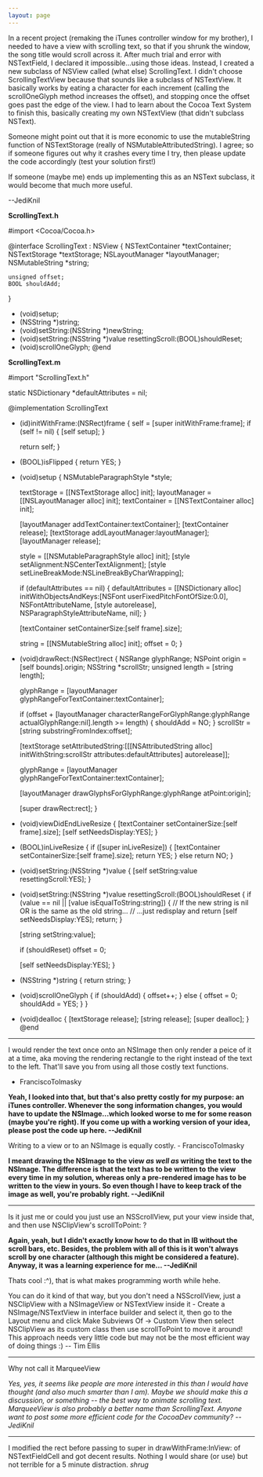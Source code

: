 ```yaml
---
layout: page
---
```


In a recent project (remaking the iTunes controller window for my brother), I needed to have a view with scrolling text, so that if you shrunk the window, the song title would scroll across it. After much trial and error with NSTextField, I declared it impossible...using those ideas. Instead, I created a new subclass of NSView called (what else) ScrollingText. I didn't choose S<nowiki/>crollingTextView because that sounds like a subclass of NSTextView. It basically works by eating a character for each increment (calling the     scrollOneGlyph method increases the offset), and stopping once the offset goes past the edge of the view. I had to learn about the Cocoa Text System to finish this, basically creating my own NSTextView (that didn't subclass NSText).

Someone might point out that it is more economic to use the     mutableString function of NSTextStorage (really of NSMutableAttributedString). I agree; so if someone figures out why it crashes every time I try, then please update the code accordingly (test your solution first!)

If someone (maybe me) ends up implementing this as an NSText subclass, it would become that much more useful.

--JediKnil

**ScrollingText.h**
    
#import <Cocoa/Cocoa.h>

@interface ScrollingText : NSView {
    NSTextContainer *textContainer;
    NSTextStorage *textStorage;
    NSLayoutManager *layoutManager;
    NSMutableString *string;
	
    unsigned offset;
    BOOL shouldAdd;
}
- (void)setup;
- (NSString *)string;
- (void)setString:(NSString *)newString;
- (void)setString:(NSString *)value resettingScroll:(BOOL)shouldReset;
- (void)scrollOneGlyph;
@end


**ScrollingText.m**
    
#import "ScrollingText.h"

static NSDictionary *defaultAttributes = nil;

@implementation ScrollingText

- (id)initWithFrame:(NSRect)frame
{
    self = [super initWithFrame:frame];
    if (self != nil) {
        [self setup];
    }
	
    return self;
}

- (BOOL)isFlipped
{
    return YES;
}

- (void)setup
{
    NSMutableParagraphStyle *style;

    textStorage = [[NSTextStorage alloc] init];
    layoutManager = [[NSLayoutManager alloc] init];
    textContainer = [[NSTextContainer alloc] init];
	
    [layoutManager addTextContainer:textContainer];
    [textContainer release];
    [textStorage addLayoutManager:layoutManager];
    [layoutManager release];
	
    style = [[NSMutableParagraphStyle alloc] init];
    [style setAlignment:NSCenterTextAlignment];
    [style setLineBreakMode:NSLineBreakByCharWrapping];
	
    if (defaultAttributes == nil) {
        defaultAttributes = [[NSDictionary alloc] initWithObjectsAndKeys:[NSFont userFixedPitchFontOfSize:0.0], NSFontAttributeName,
                                    [style autorelease], NSParagraphStyleAttributeName,
                                    nil];
    }
		
    [textContainer setContainerSize:[self frame].size];
		
    string = [[NSMutableString alloc] init];
    offset = 0;
}

- (void)drawRect:(NSRect)rect
{
    NSRange glyphRange;
    NSPoint origin = [self bounds].origin;
    NSString *scrollStr;
    unsigned length = [string length];
		
    glyphRange = [layoutManager glyphRangeForTextContainer:textContainer];
	
    if (offset + [layoutManager characterRangeForGlyphRange:glyphRange actualGlyphRange:nil].length >= length) {
        shouldAdd = NO;
    }
    scrollStr = [string substringFromIndex:offset];
	
    [textStorage setAttributedString:[[[NSAttributedString alloc] initWithString:scrollStr attributes:defaultAttributes] autorelease]];
					
    glyphRange = [layoutManager glyphRangeForTextContainer:textContainer];
	
    [layoutManager drawGlyphsForGlyphRange:glyphRange atPoint:origin];
	
    [super drawRect:rect];
}

- (void)viewDidEndLiveResize
{
    [textContainer setContainerSize:[self frame].size];
    [self setNeedsDisplay:YES];
}

- (BOOL)inLiveResize
{
    if ([super inLiveResize]) {
        [textContainer setContainerSize:[self frame].size];
        return YES;
    } else return NO;
}

- (void)setString:(NSString *)value
{
    [self setString:value resettingScroll:YES];
}

- (void)setString:(NSString *)value resettingScroll:(BOOL)shouldReset
{
    if (value == nil || [value isEqualToString:string]) {
        // If the new string is nil OR is the same as the old string...
        // ...just redisplay and return
        [self setNeedsDisplay:YES];
        return;
    }
	
    [string setString:value];
	
    if (shouldReset)
        offset = 0;
	
    [self setNeedsDisplay:YES];
}

- (NSString *)string
{
    return string;
}

- (void)scrollOneGlyph
{
    if (shouldAdd) {
        offset++;
    } else {
        offset = 0;
        shouldAdd = YES;
    }
}

- (void)dealloc
{
    [textStorage release];
    [string release];
    [super dealloc];
}
@end

----
I would render the text once onto an NSImage then only render a peice of it at a time, aka moving the rendering rectangle to the right instead of the text to the left.  That'll save you from using all those costly text functions.

- FranciscoTolmasky

**Yeah, I looked into that, but that's also pretty costly for my purpose: an iTunes controller. Whenever the song information changes, you would have to update the NSImage...which looked worse to me for some reason (maybe you're right). If you come up with a working version of your idea, please post the code up here. --JediKnil**

Writing to a view or to an NSImage is equally costly. - FranciscoTolmasky

**I meant drawing the NSImage to the view *as well as* writing the text to the NSImage. The difference is that the text has to be written to the view every time in my solution, whereas only a pre-rendered image has to be written to the view in yours. So even though I have to keep track of the image as well, you're probably right. --JediKnil**

----

Is it just me or could you just use an NSScrollView, put your view inside that, and then use NSClipView's scrollToPoint: ?

**Again, yeah, but I didn't exactly know how to do that in IB without the scroll bars, etc. Besides, the problem with all of this is it won't always scroll by one character (although this might be considered a feature). Anyway, it was a learning experience for me... --JediKnil**

Thats cool :^), that is what makes programming worth while hehe.

You can do it kind of that way, but you don't need a NSScrollView, just a NSClipView with a NSImageView or NSTextView inside it - Create a NSImage/NSTextView in interface builder and select it, then go to the Layout menu and click Make Subviews Of -> Custom View then select NSClipView as its custom class then use scrollToPoint to move it around!  This approach needs very little code but may not be the most efficient way of doing things :) -- Tim Ellis

----

Why not call it MarqueeView

*Yes, yes, it seems like people are more interested in this than I would have thought (and also much smarter than I am). Maybe we should make this a discussion, or something -- the best way to animate scrolling text. MarqueeView is also probably a better name than ScrollingText. Anyone want to post some more efficient code for the CocoaDev community? --JediKnil*

----

I modified the rect before passing to super in     drawWithFrame:InView: of NSTextFieldCell and got decent results. Nothing I would share (or use) but not terrible for a 5 minute distraction. *shrug*
